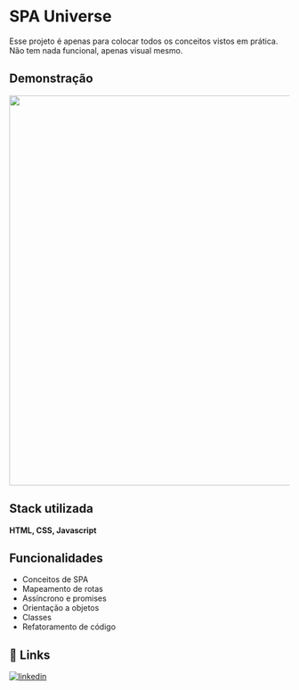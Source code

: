 # SPA Universe

Esse projeto é apenas para colocar todos os conceitos vistos em prática. Não tem nada funcional, apenas visual mesmo.

## Demonstração

<img width="700" src="./assets/gifSPA.gif">

## Stack utilizada

**HTML, CSS, Javascript**

## Funcionalidades

- Conceitos de SPA
- Mapeamento de rotas
- Assíncrono e promises
- Orientação a objetos
- Classes
- Refatoramento de código

## 🔗 Links

[![linkedin](https://img.shields.io/badge/linkedin-0A66C2?style=for-the-badge&logo=linkedin&logoColor=white)](https://www.linkedin.com/in/rodolphotoppan/)
